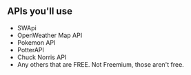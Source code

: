 ## APIs you'll use

* SWApi
* OpenWeather Map API
* Pokemon API
* PotterAPI
* Chuck Norris API
* Any others that are FREE. Not Freemium, those aren't free.